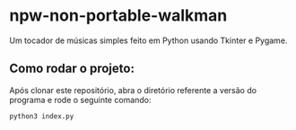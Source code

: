 # npw-non-portable-walkman
 Um tocador de músicas simples feito em Python usando Tkinter e Pygame.
## Como rodar o projeto:
 Após clonar este repositório, abra o diretório referente a versão do programa e rode o seguinte comando:
 
 ```python3 index.py```